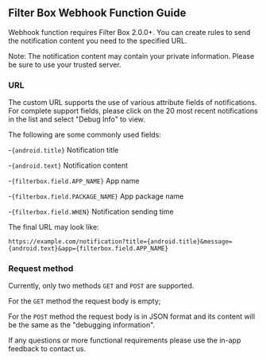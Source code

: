 ## Filter Box Webhook Function Guide

Webhook function requires Filter Box 2.0.0+. You can create rules to send the notification content you need to the specified URL.

Note: The notification content may contain your private information. Please be sure to use your trusted server.

### URL

The custom URL supports the use of various attribute fields of notifications. For complete support fields, please click on the 20 most recent notifications in the list and select "Debug Info" to view.

The following are some commonly used fields:

-`{android.title}` Notification title

-`{android.text}` Notification content

-`{filterbox.field.APP_NAME}` App name

-`{filterbox.field.PACKAGE_NAME}` App package name

-`{filterbox.field.WHEN}` Notification sending time

The final URL may look like:
```
https://example.com/notification?title={android.title}&message={android.text}&app={filterbox.field.APP_NAME}
```

### Request method

Currently, only two methods `GET` and `POST` are supported.

For the `GET` method the request body is empty;

For the `POST` method the request body is in JSON format and its content will be the same as the "debugging information".

If any questions or more functional requirements please use the in-app feedback to contact us.
